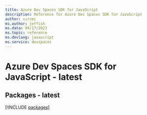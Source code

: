 ```yaml
---
title: Azure Dev Spaces SDK for JavaScript
description: Reference for Azure Dev Spaces SDK for JavaScript
author: xirzec
ms.author: jeffish
ms.data: 04/17/2023
ms.topic: reference
ms.devlang: javascript
ms.service: devspaces
---
```

# Azure Dev Spaces SDK for JavaScript - latest
## Packages - latest
[!INCLUDE [packages](dev-spaces-index.md)]
